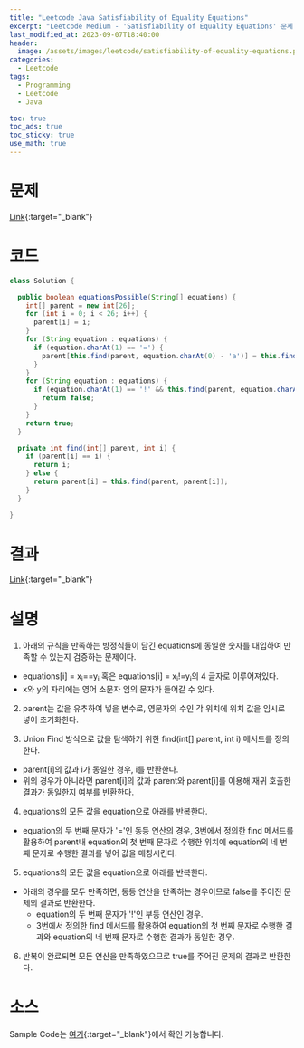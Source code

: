 ```yaml
---
title: "Leetcode Java Satisfiability of Equality Equations"
excerpt: "Leetcode Medium - 'Satisfiability of Equality Equations' 문제 Java 풀이"
last_modified_at: 2023-09-07T18:40:00
header:
  image: /assets/images/leetcode/satisfiability-of-equality-equations.png
categories:
  - Leetcode
tags:
  - Programming
  - Leetcode
  - Java

toc: true
toc_ads: true
toc_sticky: true
use_math: true
---
```

# 문제
[Link](https://leetcode.com/problems/satisfiability-of-equality-equations){:target="_blank"}

# 코드
```java
class Solution {

  public boolean equationsPossible(String[] equations) {
    int[] parent = new int[26];
    for (int i = 0; i < 26; i++) {
      parent[i] = i;
    }
    for (String equation : equations) {
      if (equation.charAt(1) == '=') {
        parent[this.find(parent, equation.charAt(0) - 'a')] = this.find(parent, equation.charAt(3) - 'a');
      }
    }
    for (String equation : equations) {
      if (equation.charAt(1) == '!' && this.find(parent, equation.charAt(0) - 'a') == this.find(parent, equation.charAt(3) - 'a')) {
        return false;
      }
    }
    return true;
  }

  private int find(int[] parent, int i) {
    if (parent[i] == i) {
      return i;
    } else {
      return parent[i] = this.find(parent, parent[i]);
    }
  }

}
```

# 결과
[Link](https://leetcode.com/problems/satisfiability-of-equality-equations/submissions/1042925276/){:target="_blank"}

# 설명
1. 아래의 규칙을 만족하는 방정식들이 담긴 equations에 동일한 숫자를 대입하여 만족할 수 있는지 검증하는 문제이다.
- equations[i] = x<sub>i</sub>==y<sub>i</sub> 혹은 equations[i] = x<sub>i</sub>!=y<sub>i</sub>의 4 글자로 이루어져있다.
- x와 y의 자리에는 영어 소문자 임의 문자가 들어갈 수 있다.

2. parent는 값을 유추하여 넣을 변수로, 영문자의 수인 각 위치에 위치 값을 임시로 넣어 초기화한다.

3. Union Find 방식으로 값을 탐색하기 위한 find(int[] parent, int i) 메서드를 정의한다.
- parent[i]의 값과 i가 동일한 경우, i를 반환한다.
- 위의 경우가 아니라면 parent[i]의 값과 parent와 parent[i]를 이용해 재귀 호출한 결과가 동일한지 여부를 반환한다.

4. equations의 모든 값을 equation으로 아래를 반복한다.
- equation의 두 번째 문자가 '='인 동등 연산의 경우, 3번에서 정의한 find 메서드를 활용하여 parent내 equation의 첫 번째 문자로 수행한 위치에 equation의 네 번째 문자로 수행한 결과를 넣어 값을 매칭시킨다.

5. equations의 모든 값을 equation으로 아래를 반복한다.
- 아래의 경우를 모두 만족하면, 동등 연산을 만족하는 경우이므로 false를 주어진 문제의 결과로 반환한다.
  - equation의 두 번째 문자가 '!'인 부등 연산인 경우.
  - 3번에서 정의한 find 메서드를 활용하여 equation의 첫 번째 문자로 수행한 결과와 equation의 네 번째 문자로 수행한 결과가 동일한 경우.

6. 반복이 완료되면 모든 연산을 만족하였으므로 true를 주어진 문제의 결과로 반환한다.

# 소스
Sample Code는 [여기](https://github.com/GracefulSoul/leetcode/blob/master/src/main/java/gracefulsoul/problems/SatisfiabilityOfEqualityEquations.java){:target="_blank"}에서 확인 가능합니다.